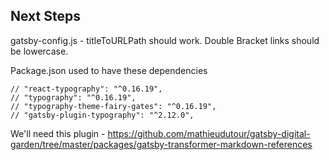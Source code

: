 ## Next Steps
gatsby-config.js - titleToURLPath should work. Double Bracket links should be lowercase.


Package.json used to have these dependencies

    // "react-typography": "^0.16.19",
    // "typography": "^0.16.19",
    // "typography-theme-fairy-gates": "^0.16.19",
    // "gatsby-plugin-typography": "^2.12.0",


We'll need this plugin - https://github.com/mathieudutour/gatsby-digital-garden/tree/master/packages/gatsby-transformer-markdown-references